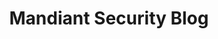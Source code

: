 ---
title: Mandiant Security Blog
description: Cyber security insights and guidance from the frontlines. Read expert perspectives and get all the latest cyber security industry news at the Mandiant blog.
url: https://www.mandiant.com/resources/blog
image:
    # url: '/assets/images/cafe.png'
    # alt: 'Cafe'
tags: ['blog', 'cve', 'news', 'vulnerability']
pubDate: 2023-11-08
draft: false
---